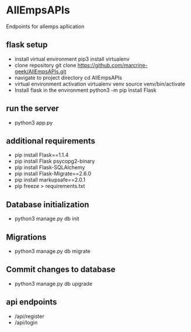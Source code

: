 # AllEmpsAPIs
Endpoints for allemps apllication

## flask setup
- install virtual environment
    pip3 install virtualenv
- clone repository
    git clone https://github.com/marcrine-geek/AllEmpsAPIs.git
- navigate to project directory
    cd AllEmpsAPIs
- virtual environment activation
    virtualenv venv
    source venv/bin/activate
- Install flask in the environment
    python3 -m pip install Flask
## run the server
- python3 app.py
## additional requirements
- pip install Flask==1.1.4
- pip install Flask psycopg2-binary
- pip install Flask-SQLAlchemy
- pip install Flask-Migrate==2.6.0
- pip install markupsafe==2.0.1
- pip freeze > requirements.txt

## Database initialization
- python3 manage.py db init

## Migrations
- python3 manage.py db migrate

## Commit changes to database
- python3 manage.py db upgrade

## api endpoints
- /api/register
- /api/login
